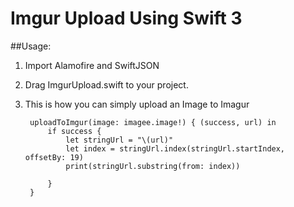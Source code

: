 # Imgur Upload Using Swift 3

##Usage:

1) Import Alamofire and SwiftJSON
2) Drag ImgurUpload.swift to your project.
3) This is how you can simply upload an Image to Imagur 

        uploadToImgur(image: imagee.image!) { (success, url) in
            if success {
                let stringUrl = "\(url)"
                let index = stringUrl.index(stringUrl.startIndex, offsetBy: 19)
                print(stringUrl.substring(from: index))
                
            }
        }
